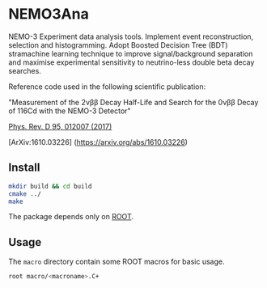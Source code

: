 NEMO3Ana
========

NEMO-3 Experiment data analysis tools. Implement event reconstruction, selection and histogramming. Adopt Boosted Decision Tree (BDT) stramachine learning technique to improve signal/background separation and maximise experimental sensitivity to neutrino-less double beta decay searches. 

Reference code used in the following scientific publication:

"Measurement of the 2νββ Decay Half-Life and Search for the 0νββ Decay of 116Cd with the NEMO-3 Detector"

[Phys. Rev. D 95, 012007 (2017)](https://journals.aps.org/prd/abstract/10.1103/PhysRevD.95.012007)

[ArXiv:1610.03226] (https://arxiv.org/abs/1610.03226)

Install
-------
```bash
mkdir build && cd build
cmake ../
make
```
The package depends only on [ROOT](http://root.cern.ch/).

Usage
-----
The `macro` directory contain some ROOT macros for basic usage.

```bash
root macro/<macroname>.C+
```
